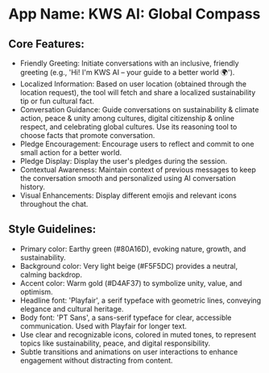 # **App Name**: KWS AI: Global Compass

## Core Features:

- Friendly Greeting: Initiate conversations with an inclusive, friendly greeting (e.g., 'Hi! I'm KWS AI – your guide to a better world 🌍').
- Localized Information: Based on user location (obtained through the location request), the tool will fetch and share a localized sustainability tip or fun cultural fact.
- Conversation Guidance: Guide conversations on sustainability & climate action, peace & unity among cultures, digital citizenship & online respect, and celebrating global cultures. Use its reasoning tool to choose facts that promote conversation.
- Pledge Encouragement: Encourage users to reflect and commit to one small action for a better world.
- Pledge Display: Display the user's pledges during the session.
- Contextual Awareness: Maintain context of previous messages to keep the conversation smooth and personalized using AI conversation history.
- Visual Enhancements: Display different emojis and relevant icons throughout the chat.

## Style Guidelines:

- Primary color: Earthy green (#80A16D), evoking nature, growth, and sustainability.
- Background color: Very light beige (#F5F5DC) provides a neutral, calming backdrop.
- Accent color: Warm gold (#D4AF37) to symbolize unity, value, and optimism.
- Headline font: 'Playfair', a serif typeface with geometric lines, conveying elegance and cultural heritage.
- Body font: 'PT Sans', a sans-serif typeface for clear, accessible communication. Used with Playfair for longer text.
- Use clear and recognizable icons, colored in muted tones, to represent topics like sustainability, peace, and digital responsibility.
- Subtle transitions and animations on user interactions to enhance engagement without distracting from content.